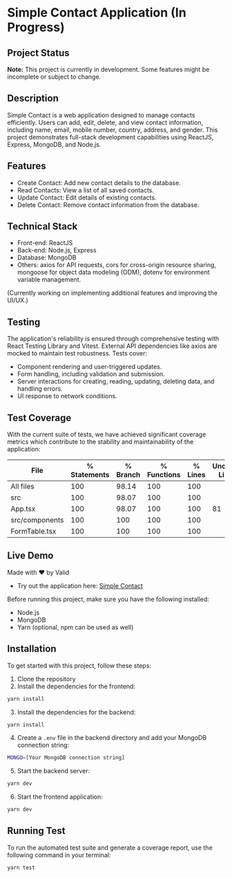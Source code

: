 # Simple Contact Application (In Progress)

## Project Status

**Note:** This project is currently in development. Some features might be incomplete or subject to change.

## Description

Simple Contact is a web application designed to manage contacts efficiently. Users can add, edit, delete, and view contact information, including name, email, mobile number, country, address, and gender. This project demonstrates full-stack development capabilities using ReactJS, Express, MongoDB, and Node.js.

## Features

- Create Contact: Add new contact details to the database.
- Read Contacts: View a list of all saved contacts.
- Update Contact: Edit details of existing contacts.
- Delete Contact: Remove contact information from the database.

## Technical Stack

- Front-end: ReactJS
- Back-end: Node.js, Express
- Database: MongoDB
- Others: axios for API requests, cors for cross-origin resource sharing, mongoose for object data modeling (ODM), dotenv for environment variable management.

(Currently working on implementing additional features and improving the UI/UX.)

## Testing

The application's reliability is ensured through comprehensive testing with React Testing Library and Vitest. External API dependencies like axios are mocked to maintain test robustness. Tests cover:

- Component rendering and user-triggered updates.
- Form handling, including validation and submission.
- Server interactions for creating, reading, updating, deleting data, and handling errors.
- UI response to network conditions.

## Test Coverage

With the current suite of tests, we have achieved significant coverage metrics which contribute to the stability and maintainability of the application:

| File           | % Statements | % Branch | % Functions | % Lines | Uncovered Line #s |
| -------------- | ------------ | -------- | ----------- | ------- | ----------------- |
| All files      | 100          | 98.14    | 100         | 100     |                   |
| src            | 100          | 98.07    | 100         | 100     |                   |
| App.tsx        | 100          | 98.07    | 100         | 100     | 81                |
| src/components | 100          | 100      | 100         | 100     |                   |
| FormTable.tsx  | 100          | 100      | 100         | 100     |                   |

## Live Demo

Made with :heart: by Valid

- Try out the application here: [Simple Contact](https://simple-contact.vercel.app/)

Before running this project, make sure you have the following installed:

- Node.js
- MongoDB
- Yarn (optional, npm can be used as well)

## Installation

To get started with this project, follow these steps:

1. Clone the repository
2. Install the dependencies for the frontend:

```bash
yarn install
```

3. Install the dependencies for the backend:

```bash
yarn install
```

4. Create a `.env` file in the backend directory and add your MongoDB connection string:

```bash
MONGO=[Your MongoDB connection string]
```

5. Start the backend server:

```bash
yarn dev
```

6. Start the frontend application:

```bash
yarn dev
```

## Running Test

To run the automated test suite and generate a coverage report, use the following command in your terminal:

```bash
yarn test
```
